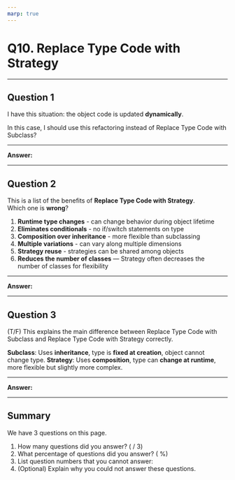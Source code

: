 ```yaml
---
marp: true
---
```


# Q10. Replace Type Code with Strategy

---

## Question 1

I have this situation: the object code is updated **dynamically**.

In this case, I should use this refactoring instead of Replace Type Code with Subclass?

---

**Answer:**


---

## Question 2

This is a list of the benefits of **Replace Type Code with Strategy**.  
Which one is **wrong**?

1. **Runtime type changes** - can change behavior during object lifetime
2. **Eliminates conditionals** - no if/switch statements on type
3. **Composition over inheritance** - more flexible than subclassing
4. **Multiple variations** - can vary along multiple dimensions
5. **Strategy reuse** - strategies can be shared among objects
6. **Reduces the number of classes** — Strategy often decreases the number of classes for flexibility  

---

**Answer:**


---

## Question 3

(T/F) This explains the main difference between Replace Type Code with Subclass and Replace Type Code with Strategy correctly.

**Subclass**: Uses **inheritance**, type is **fixed at creation**, object cannot change type.
**Strategy**: Uses **composition**, type can **change at runtime**, more flexible but slightly more complex.

---

**Answer:**


---

## Summary

We have 3 questions on this page.

1. How many questions did you answer? ( / 3)
2. What percentage of questions did you answer? (  %)
3. List question numbers that you cannot answer:
4. (Optional) Explain why you could not answer these questions.
